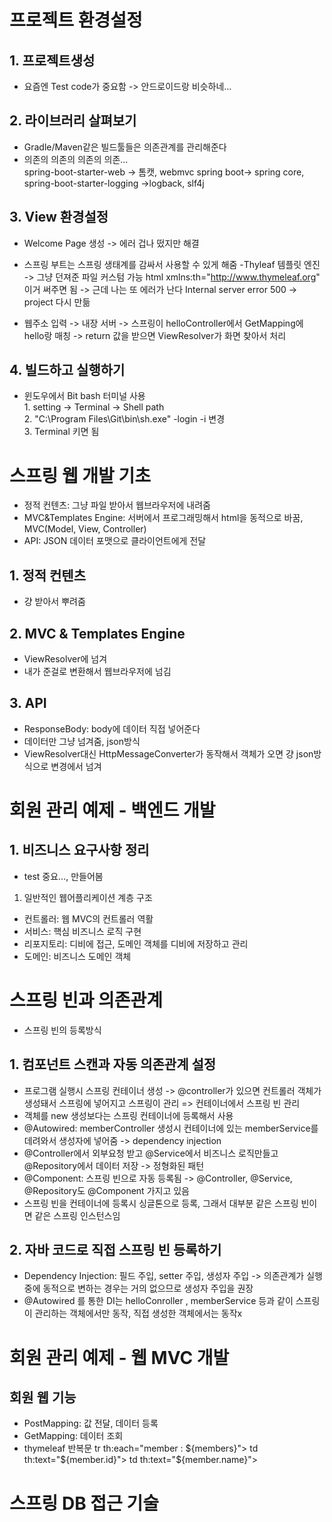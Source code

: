 # 프로젝트 환경설정
## 1. 프로젝트생성
- 요즘엔 Test code가 중요함 -> 안드로이드랑 비슷하네...
## 2. 라이브러리 살펴보기
- Gradle/Maven같은 빌드툴들은 의존관계를 관리해준다
- 의존의 의존의 의존의 의존...  
spring-boot-starter-web -> 톰캣, webmvc
spring boot-> spring core, spring-boot-starter-logging ->logback, slf4j
## 3. View 환경설정
- Welcome Page 생성 -> 에러 겁나 떴지만 해결
- 스프링 부트는 스프링 생태계를 감싸서 사용할 수 있게 해줌
-Thyleaf 템플릿 엔진 -> 그냥 던져준 파일 커스텀 가능
html xmlns:th="http://www.thymeleaf.org" 이거 써주면 됨 -> 근데 나는 또 에러가 난다 Internal server error 500 -> project 다시 만듦

- 웹주소 입력 -> 내장 서버 -> 스프링이 helloController에서 GetMapping에 hello랑 매칭 -> return 값을 받으면 ViewResolver가 화면 찾아서 처리
## 4. 빌드하고 실행하기
- 윈도우에서 Bit bash 터미널 사용<br>1. setting -> Terminal -> Shell path<br>2. "C:\Program Files\Git\bin\sh.exe" -login -i 변경<br> 3. Terminal 키면 됨

# 스프링 웹 개발 기초
- 정적 컨텐츠: 그냥 파일 받아서 웹브라우저에 내려줌
- MVC&Templates Engine: 서버에서 프로그래밍해서 html을 동적으로 바꿈, MVC(Model, View, Controller)
- API: JSON 데이터 포맷으로 클라이언트에게 전달
## 1. 정적 컨텐츠 
- 걍 받아서 뿌려줌
## 2. MVC & Templates Engine
- ViewResolver에 넘겨
- 내가 준걸로 변환해서 웹브라우저에 넘김
## 3. API
- ResponseBody: body에 데이터 직접 넣어준다
- 데이터만 그냥 넘겨줌, json방식
- ViewResolver대신 HttpMessageConverter가 동작해서 객체가 오면 걍 json방식으로 변경에서 넘겨

# 회원 관리 예제 - 백엔드 개발
## 1. 비즈니스 요구사항 정리
- test 중요..., 만들어봄
1. 일반적인 웹어플리케이션 계층 구조
- 컨트롤러: 웹 MVC의 컨트롤러 역활
- 서비스: 핵심 비즈니스 로직 구현
- 리포지토리: 디비에 접근, 도메인 객체를 디비에 저장하고 관리
- 도메인: 비즈니스 도메인 객체

# 스프링 빈과 의존관계
 - 스프링 빈의 등록방식
## 1. 컴포넌트 스캔과 자동 의존관계 설정
- 프로그램 실행시 스프링 컨테이너 생성 -> @controller가 있으면 컨트롤러 객체가 생성돼서 스프링에 넣어지고 스프링이 관리 => 컨테이너에서 스프링 빈 관리
- 객체를 new 생성보다는 스프링 컨테이너에 등록해서 사용
- @Autowired: memberController 생성시 컨테이너에 있는 memberService를 데려와서 생성자에 넣어줌 -> dependency injection
- @Controller에서 외부요청 받고 @Service에서 비즈니스 로직만들고 @Repository에서 데이터 저장 -> 정형화된 패턴
- @Component: 스프링 빈으로 자동 등록됨 -> @Controller, @Service, @Repository도 @Component 가지고 있음
- 스프링 빈을 컨테이너에 등록시 싱글톤으로 등록, 그래서 대부분 같은 스프링 빈이면 같은 스프링 인스턴스임
## 2. 자바 코드로 직접 스프링 빈 등록하기
- Dependency Injection: 필드 주입, setter 주입, 생성자 주입 -> 의존관계가 실행중에 동적으로 변하는 경우는 거의 없으므로 생성자 주입을 권장
- @Autowired 를 통한 DI는 helloConroller , memberService 등과 같이 스프링이 관리하는 객체에서만 동작, 직접 생성한 객체에서는 동작x

# 회원 관리 예제 - 웹 MVC 개발
## 회원 웹 기능
- PostMapping: 값 전달, 데이터 등록
- GetMapping: 데이터 조회
- thymeleaf 반복문
tr th:each="member : ${members}">
                td th:text="${member.id}"></td>
                td th:text="${member.name}"></td>

# 스프링 DB 접근 기술
